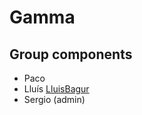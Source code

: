 # Gamma

## Group components

- Paco
- Lluís [LluisBagur](https://github.com/LluisBagur)
- Sergio (admin)